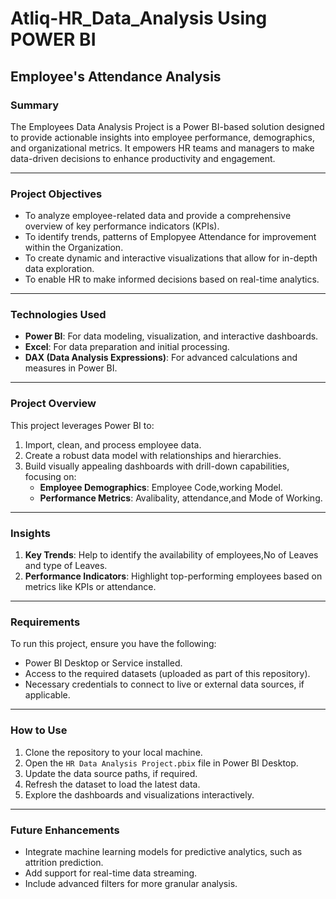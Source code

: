# Atliq-HR_Data_Analysis Using POWER BI

## **Employee's Attendance Analysis**

### **Summary**
The Employees Data Analysis Project is a Power BI-based solution designed to provide actionable insights into employee performance, demographics, and organizational metrics. It empowers HR teams and managers to make data-driven decisions to enhance productivity and engagement.

---

### **Project Objectives**
- To analyze employee-related data and provide a comprehensive overview of key performance indicators (KPIs).
- To identify trends, patterns of Emplopyee Attendance for improvement within the Organization.
- To create dynamic and interactive visualizations that allow for in-depth data exploration.
- To enable HR to make informed decisions based on real-time analytics.

---

### **Technologies Used**
- **Power BI**: For data modeling, visualization, and interactive dashboards.
- **Excel**: For data preparation and initial processing.
- **DAX (Data Analysis Expressions)**: For advanced calculations and measures in Power BI.

---

### **Project Overview**
This project leverages Power BI to:
1. Import, clean, and process employee data.
2. Create a robust data model with relationships and hierarchies.
3. Build visually appealing dashboards with drill-down capabilities, focusing on:
   - **Employee Demographics**: Employee Code,working Model.
   - **Performance Metrics**: Avalibality, attendance,and Mode of Working.
---

### **Insights**
1. **Key Trends**: Help to identify the availability of employees,No of Leaves and type of Leaves.  
2. **Performance Indicators**: Highlight top-performing employees based on metrics like KPIs or attendance.

---

### **Requirements**
To run this project, ensure you have the following:
- Power BI Desktop or Service installed.
- Access to the required datasets (uploaded as part of this repository).
- Necessary credentials to connect to live or external data sources, if applicable.

---

### **How to Use**
1. Clone the repository to your local machine.
2. Open the `HR Data Analysis Project.pbix` file in Power BI Desktop.
3. Update the data source paths, if required.
4. Refresh the dataset to load the latest data.
5. Explore the dashboards and visualizations interactively.

---

### **Future Enhancements**
- Integrate machine learning models for predictive analytics, such as attrition prediction.
- Add support for real-time data streaming.
- Include advanced filters for more granular analysis.

